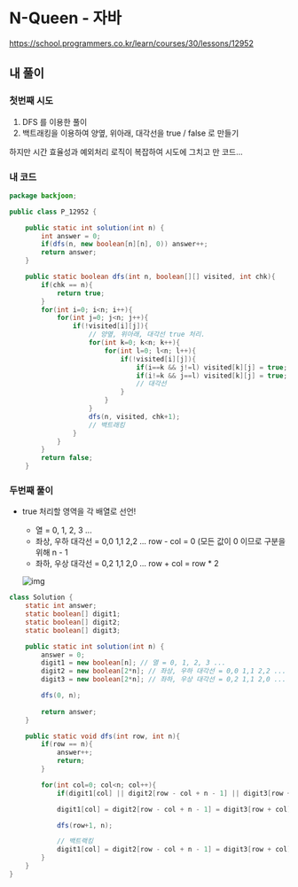 # **N-Queen - 자바**

https://school.programmers.co.kr/learn/courses/30/lessons/12952

## **내 풀이**

### 첫번째 시도

1. DFS 를 이용한 풀이
1. 백트래킹을 이용하여 양옆, 위아래, 대각선을 true / false 로 만들기

하지만 시간 효율성과 예외처리 로직이 복잡하여 시도에 그치고 만 코드...

### **내 코드**

```java
package backjoon;

public class P_12952 {

    public static int solution(int n) {
        int answer = 0;
        if(dfs(n, new boolean[n][n], 0)) answer++;
        return answer;
    }

    public static boolean dfs(int n, boolean[][] visited, int chk){
        if(chk == n){
            return true;
        }
        for(int i=0; i<n; i++){
            for(int j=0; j<n; j++){
                if(!visited[i][j]){
                    // 양옆, 위아래, 대각선 true 처리.
                    for(int k=0; k<n; k++){
                        for(int l=0; l<n; l++){
                            if(!visited[i][j]){
                                if(i==k && j!=l) visited[k][j] = true; // 양옆
                                if(i!=k && j==l) visited[k][j] = true; // 위아래
                                // 대각선
                            }
                        }
                    }
                    dfs(n, visited, chk+1);
                    // 백트래킹
                }
            }
        }
        return false;
    }

```

### 두번째 풀이

* true 처리할 영역을 각 배열로 선언!

  * 열 = 0, 1, 2, 3 ...
  * 좌상, 우하 대각선 = 0,0 1,1 2,2 ... row - col = 0 (모든 값이 0 이므로 구분을 위해  n - 1
  * 좌하, 우상 대각선 = 0,2 1,1 2,0 ... row + col = row * 2

  ![img](https://postfiles.pstatic.net/MjAyNTEwMDJfMjM4/MDAxNzU5NDEzNjc1Mjg4.09ICVxDARQc8ZKT0n4kG3ll_8SE4e87xKruSE3bcf_Eg.JiGIVNRnIJqtwqt8YtTq2fM--QBOMEbelROaYyCcNjsg.PNG/image.png?type=w773)

```java
class Solution {
    static int answer;
    static boolean[] digit1;
    static boolean[] digit2;
    static boolean[] digit3;

    public static int solution(int n) {
        answer = 0;
        digit1 = new boolean[n]; // 열 = 0, 1, 2, 3 ...
        digit2 = new boolean[2*n]; // 좌상, 우하 대각선 = 0,0 1,1 2,2 ... row - col = 0 (모든 값이 0 이므로 구분을 위해  n - 1
        digit3 = new boolean[2*n]; // 좌하, 우상 대각선 = 0,2 1,1 2,0 ... row + col = row * 2

        dfs(0, n);
        
        return answer;
    }

    public static void dfs(int row, int n){
        if(row == n){
            answer++;
            return;
        }

        for(int col=0; col<n; col++){
            if(digit1[col] || digit2[row - col + n - 1] || digit3[row + col]) continue;

            digit1[col] = digit2[row - col + n - 1] = digit3[row + col] = true;

            dfs(row+1, n);

            // 백트랙킹
            digit1[col] = digit2[row - col + n - 1] = digit3[row + col] = false; 
        }
    }
}
```

